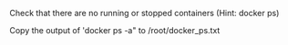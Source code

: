 Check that there are no running or stopped containers (Hint: docker ps)

Copy the output of 'docker ps -a" to /root/docker_ps.txt

